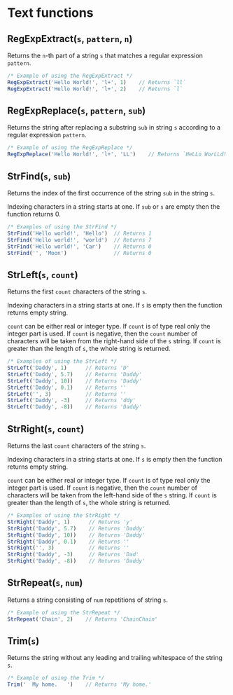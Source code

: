 <!-- TITLE: Text functions -->
<!-- SUBTITLE: -->

# Text functions

## RegExpExtract(`s`, `pattern`, `n`)

Returns the `n`-th part of a string `s` that matches a regular expression `pattern`.

```javascript
/* Example of using the RegExpExtract */
RegExpExtract('Hello World!', 'l+', 1)    // Returns `ll`
RegExpExtract('Hello World!', 'l+', 2)    // Returns `l`
```

## RegExpReplace(`s`, `pattern`, `sub`)

Returns the string after replacing a substring `sub` in string `s` according to a regular expression `pattern`.

```javascript
/* Example of using the RegExpReplace */
RegExpReplace('Hello World!', 'l+', 'LL')    // Returns `HeLLo WorLLd!`
```

## StrFind(`s`, `sub`)

Returns the index of the first occurrence of the string `sub` in the string `s`.

Indexing characters in a string starts at one. If `sub` or `s` are empty then the function returns 0.

```javascript
/* Examples of using the StrFind */
StrFind('Hello world!', 'Hello')  // Returns 1
StrFind('Hello world!', 'world')  // Returns 7
StrFind('Hello world!', 'Car')    // Returns 0
StrFind('', 'Moon')               // Returns 0
```

## StrLeft(`s`, `count`)

Returns the first `count` characters of the string `s`.

Indexing characters in a string starts at one. If `s` is empty then the function returns empty string.

`count` can be either real or integer type. If `count` is of type real only the integer part is used. If `count` is negative, then the `count` number of characters will be taken from the right-hand side of the `s` string. If `count` is greater than the length of `s`, the whole string is returned.

```javascript
/* Examples of using the StrLeft */
StrLeft('Daddy', 1)      // Returns 'D'
StrLeft('Daddy', 5.7)    // Returns 'Daddy'
StrLeft('Daddy', 10))    // Returns 'Daddy'
StrLeft('Daddy', 0.1)    // Returns ''
StrLeft('', 3)           // Returns ''
StrLeft('Daddy', -3)     // Returns 'ddy'
StrLeft('Daddy', -8))    // Returns 'Daddy'
```

## StrRight(`s`, `count`)

Returns the last `count` characters of the string `s`.

Indexing characters in a string starts at one. If `s` is empty then the function returns empty string.

`count` can be either real or integer type. If `count` is of type real only the integer part is used. If `count` is negative, then the `count` number of characters will be taken from the left-hand side of the `s` string. If `count` is greater than the length of `s`, the whole string is returned.

```javascript
/* Examples of using the StrRight */
StrRight('Daddy', 1)      // Returns 'y'
StrRight('Daddy', 5.7)    // Returns 'Daddy'
StrRight('Daddy', 10))    // Returns 'Daddy'
StrRight('Daddy', 0.1)    // Returns ''
StrRight('', 3)           // Returns ''
StrRight('Daddy', -3)     // Returns 'Dad'
StrRight('Daddy', -8))    // Returns 'Daddy'
```

## StrRepeat(`s`, `num`)

Returns a string consisting of `num` repetitions of string `s`.

```javascript
/* Example of using the StrRepeat */
StrRepeat('Chain', 2)    // Returns 'ChainChain'
```

## Trim(`s`)

Returns the string without any leading and trailing whitespace of the string `s`.

```javascript
/* Example of using the Trim */
Trim('  My home.   ')    // Returns 'My home.'

```
